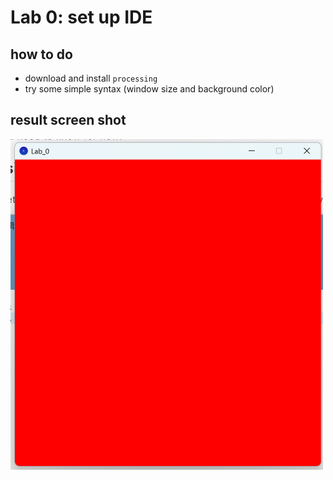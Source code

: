 # Lab 0: set up IDE
## how to do
* download and install `processing`
* try some simple syntax (window size and background color)

## result screen shot

<img src="image.png" width="500" />
